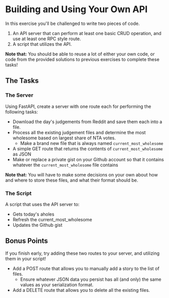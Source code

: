 # Building and Using Your Own API

In this exercise you'll be challenged to write two pieces of code.

1) An API server that can perform at least one basic CRUD operation, and use at least one RPC style route.
2) A script that utilizes the API.

**Note that:** You should be able to reuse a lot of either your own code, or code from the provided solutions to previous exercises to complete these tasks!

## The Tasks

### The Server 

Using FastAPI, create a server with one route each for performing the following tasks:

* Download the day's judgements from Reddit and save them each into a file.
* Process all the existing judgement files and determine the most wholesome based on largest share of NTA votes.
    * Make a brand new file that is always named `current_most_wholesome`
* A simple GET route that returns the contents of `current_most_wholesome` as JSON
* Make or replace a private gist on your Github account so that it contains whatever the `current_most_wholesome` file contains

**Note that:** You will have to make some decisions on your own about how and where to store these files, and what their format should be. 

### The Script

A script that uses the API server to:

* Gets today's aholes
* Refresh the current_most_wholesome
* Updates the Github gist

## Bonus Points

If you finish early, try adding these two routes to your server, and utilizing them in your script!

* Add a POST route that allows you to manually add a story to the list of files.
    * Ensure whatever JSON data you persist has all (and only) the same values as your serialization format.
* Add a DELETE route that allows you to delete all the existing files.